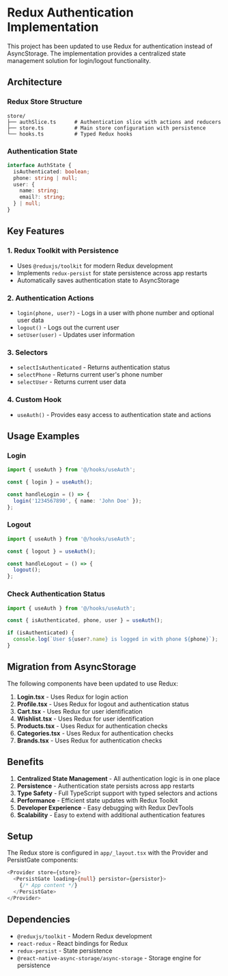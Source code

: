 # Redux Authentication Implementation

This project has been updated to use Redux for authentication instead of AsyncStorage. The implementation provides a centralized state management solution for login/logout functionality.

## Architecture

### Redux Store Structure

```
store/
├── authSlice.ts      # Authentication slice with actions and reducers
├── store.ts          # Main store configuration with persistence
└── hooks.ts          # Typed Redux hooks
```

### Authentication State

```typescript
interface AuthState {
  isAuthenticated: boolean;
  phone: string | null;
  user: {
    name: string;
    email?: string;
  } | null;
}
```

## Key Features

### 1. Redux Toolkit with Persistence
- Uses `@reduxjs/toolkit` for modern Redux development
- Implements `redux-persist` for state persistence across app restarts
- Automatically saves authentication state to AsyncStorage

### 2. Authentication Actions
- `login(phone, user?)` - Logs in a user with phone number and optional user data
- `logout()` - Logs out the current user
- `setUser(user)` - Updates user information

### 3. Selectors
- `selectIsAuthenticated` - Returns authentication status
- `selectPhone` - Returns current user's phone number
- `selectUser` - Returns current user data

### 4. Custom Hook
- `useAuth()` - Provides easy access to authentication state and actions

## Usage Examples

### Login
```typescript
import { useAuth } from '@/hooks/useAuth';

const { login } = useAuth();

const handleLogin = () => {
  login('1234567890', { name: 'John Doe' });
};
```

### Logout
```typescript
import { useAuth } from '@/hooks/useAuth';

const { logout } = useAuth();

const handleLogout = () => {
  logout();
};
```

### Check Authentication Status
```typescript
import { useAuth } from '@/hooks/useAuth';

const { isAuthenticated, phone, user } = useAuth();

if (isAuthenticated) {
  console.log(`User ${user?.name} is logged in with phone ${phone}`);
}
```

## Migration from AsyncStorage

The following components have been updated to use Redux:

1. **Login.tsx** - Uses Redux for login action
2. **Profile.tsx** - Uses Redux for logout and authentication status
3. **Cart.tsx** - Uses Redux for user identification
4. **Wishlist.tsx** - Uses Redux for user identification
5. **Products.tsx** - Uses Redux for authentication checks
6. **Categories.tsx** - Uses Redux for authentication checks
7. **Brands.tsx** - Uses Redux for authentication checks

## Benefits

1. **Centralized State Management** - All authentication logic is in one place
2. **Persistence** - Authentication state persists across app restarts
3. **Type Safety** - Full TypeScript support with typed selectors and actions
4. **Performance** - Efficient state updates with Redux Toolkit
5. **Developer Experience** - Easy debugging with Redux DevTools
6. **Scalability** - Easy to extend with additional authentication features

## Setup

The Redux store is configured in `app/_layout.tsx` with the Provider and PersistGate components:

```typescript
<Provider store={store}>
  <PersistGate loading={null} persistor={persistor}>
    {/* App content */}
  </PersistGate>
</Provider>
```

## Dependencies

- `@reduxjs/toolkit` - Modern Redux development
- `react-redux` - React bindings for Redux
- `redux-persist` - State persistence
- `@react-native-async-storage/async-storage` - Storage engine for persistence 